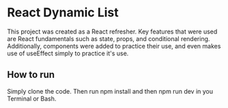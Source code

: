 # React Dynamic List

This project was created as a React refresher. Key features that were used are React fundamentals such as state, props, and conditional rendering. Additionally, components were added to practice their use, and even makes use of useEffect simply to practice it's use.

## How to run

Simply clone the code. Then run npm install and then npm run dev in you Terminal or Bash.


